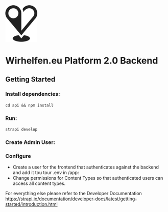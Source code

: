 <img src="../app/public/WirHelfen_Logo_Schwarz.png" alt="logo" width="100"/>

# Wirhelfen.eu Platform 2.0 Backend

## Getting Started
### **Install dependencies:**
```
cd api && npm install
```

### **Run:**
```
strapi develop
```

### **Create Admin User:**

### **Configure**
- Create a user for the frontend that authenticates against the backend and add it tou tour .env in /app:
- Change permissions for Content Types so that authenticated users can access all content types.

For everything else please refer to the Developer Documentation https://strapi.io/documentation/developer-docs/latest/getting-started/introduction.html
